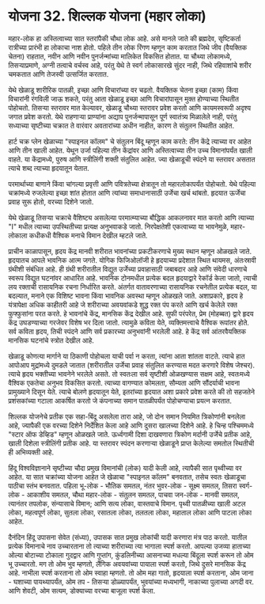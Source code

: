 # योजना 32. शिल्लक योजना (महार लोका)

महार-लोक हा अस्तित्वाच्या सात स्तरांपैकी चौथा लोक आहे. असे मानले जाते की ब्रह्मदेव, सृष्टिकर्ता रात्रीच्या प्रारंभी हा लोकाचा नाश होतो. पहिले तीन लोक रिंगण म्हणून काम करतात जिथे जीव (वैयक्तिक चेतना) राहतात, नवीन आणि नवीन पुनर्जन्मांच्या मालिकेत विकसित होतात. या चौथ्या लोकामध्ये, तिसर्‍याप्रमाणे, अग्नी तत्वाचे वर्चस्व आहे, परंतु येथे ते स्वर्ग लोकासारखे सुंदर नाही, जिथे रहिवाशांचे शरीर चमकतात आणि तेजस्वी उत्सर्जित करतात.

येथे खेळाडू शारीरिक पातळी, इच्छा आणि विचारांच्या वर चढतो. वैयक्तिक चेतना इच्छा (काम) किंवा विचारांनी रंगविली जाऊ शकते, परंतु आता खेळाडू इच्छा आणि विचारांपासून मुक्त होण्याच्या स्थितीत पोहोचतो. तिसऱ्या स्तरावर मात केल्यावर, खेळाडू चौथ्या स्तरावर प्रवेश करतो आणि कायमस्वरूपी अदृश्य जगात प्रवेश करतो. येथे राहणार्‍या प्राण्यांना अद्याप पुनर्जन्मापासून पूर्ण स्वातंत्र्य मिळालेले नाही, परंतु सध्याच्या सृष्टीच्या चक्रात ते वारंवार अवतारांच्या अधीन नाहीत, कारण ते संतुलन स्थितीत आहेत.

हार्ट चक्र प्लेन खेळाच्या "स्पाइनल कॉलम" चे संतुलन बिंदू म्हणून काम करते: तीन केंद्रे त्याच्या वर आहेत आणि तीन खाली आहेत. येथून उर्जा पहिल्या तीन केंद्रांवर आणि अस्तित्वाच्या तीन उच्च विमानांपर्यंत खाली वाहते. या केंद्रामध्ये, पुरुष आणि स्त्रीलिंगी शक्ती संतुलित आहेत. ज्या खेळाडूची स्पंदने या स्तरावर असतात त्याचे शब्द त्याच्या हृदयातून येतात.

परमार्थाच्या बाणाने किंवा चांगल्या प्रवृत्ती आणि पवित्रतेच्या क्षेत्रातून तो महारलोकापर्यंत पोहोचतो. येथे पहिल्या चक्रांमध्ये रुजलेल्या इच्छा शांत होतात आणि त्यांच्या समाधानासाठी उर्जेचा खर्च थांबतो. हृदयात ऊर्जेचा प्रवाह सुरू होतो, वरच्या दिशेने जातो.

येथे खेळाडू तिसर्‍या चक्राचे वैशिष्ट्य असलेल्या परमात्म्याच्या बौद्धिक आकलनावर मात करतो आणि त्याच्या "I" मधील त्याच्या उपस्थितीच्या प्रत्यक्ष अनुभवाकडे जातो. निरपेक्षतेशी एकत्वाच्या या भावनेमुळे, महार-लोकाला कधीकधी वैश्विक मनाचे विमान देखील म्हटले जाते.

प्राचीन काळापासून, हृदय केंद्र मानवी शरीरात भावनांच्या प्रकटीकरणाचे मुख्य स्थान म्हणून ओळखले जाते. हृदयातच आपले भावनिक आत्म जगते. योगिक फिजिओलॉजी हे हृदयाच्या प्रदेशात स्थित थायमस, अंतःस्रावी ग्रंथीशी संबंधित आहे. ही ग्रंथी शरीरातील विद्युत उर्जेच्या प्रवाहासाठी जबाबदार आहे आणि संवेदी धारणाचे स्वरूप विद्युत घटनांवर आधारित आहे. भावनिक टोनमधील प्रत्येक बदल हृदयाद्वारे रेकॉर्ड केला जातो, त्याची लय रक्ताची रासायनिक रचना निर्धारित करते. अंतर्गत वातावरणाच्या रासायनिक रचनेतील प्रत्येक बदल, या बदल्यात, मनाने एक विशिष्ट भावना किंवा भावनिक अवस्था म्हणून ओळखले जाते. अशाप्रकारे, हृदय हे यंत्रापेक्षा अधिक काहीतरी आहे जे शरीराच्या अवयवांकडे शुद्ध रक्त पंप करते आणि खर्च केलेले रक्त फुफ्फुसांना परत करते. हे भावनांचे केंद्र, मानसिक केंद्र देखील आहे. सुफी परंपरेत, प्रेम (मोहब्बत) द्वारे हृदय केंद्र उघडण्याच्या गरजेवर विशेष भर दिला जातो. त्यामुळे कविता येते, व्यक्तिमत्त्वाचे वैश्विक रूपांतर होते. सर्व कविता हृदय, तिची स्पंदने आणि सर्व प्रकारच्या अनुभवांनी भरलेली आहे. हे केंद्र सर्व आंतरवैयक्तिक मानसिक घटनांचे स्त्रोत देखील आहे.

खेळाडू कोणत्या मार्गाने या ठिकाणी पोहोचला याची पर्वा न करता, त्यांना आता शांतता वाटते. त्याचे हात आपोआप मुद्रांमध्ये दुमडले जातात (शरीरातील उर्जेचा प्रवाह संतुलित करण्यास मदत करणारे विशेष जेश्चर). त्याचे हृदय भक्तीच्या भावनेने भरलेले असते. तो स्वतःला सर्व सृष्टीशी ओळखण्यास सक्षम आहे, स्वतःमध्ये वैश्विक एकतेचा अनुभव विकसित करतो. त्याच्या वागण्यात कोमलता, सौम्यता आणि सौंदर्याची भावना प्रामुख्याने दिसून येते. त्याचे बोलणे हृदयातून येते, इतरांच्या हृदयात अशा प्रकारे प्रवेश करते की तो सहजतेने प्रशंसकांच्या गटाला आकर्षित करतो जे कंपनाच्या समान पातळीपर्यंत पोहोचण्याचा प्रयत्न करतात.

शिल्लक योजनेचे प्रतीक एक सहा-बिंदू असलेला तारा आहे, जो दोन समान नियमित त्रिकोणांनी बनलेला आहे, ज्यापैकी एक वरच्या दिशेने निर्देशित केला आहे आणि दुसरा खालच्या दिशेने आहे. हे चिन्ह पश्चिममध्ये "स्टार ऑफ डेव्हिड" म्हणून ओळखले जाते. ऊर्ध्वगामी दिशा दाखवणारा त्रिकोण मर्दानी उर्जेचे प्रतीक आहे, खाली दिशेला स्त्रीलिंगी प्रतीक आहे. या स्तरावर स्पंदन करणाऱ्या खेळाडूने प्राप्त केलेल्या समतोल स्थितीची ही अभिव्यक्ती आहे.

हिंदू विश्वविज्ञानाने सृष्टीच्या चौदा प्रमुख विमानांची (लोक) यादी केली आहे, त्यापैकी सात पृथ्वीच्या वर आहेत. या सात चक्रांच्या योजना आहेत जे खेळाचा "स्पाइनल कॉलम" बनवतात, तसेच स्वतः खेळाडूचा पाठीचा स्तंभ बनवतात. पहिला भू-लोक - भौतिक समतल, नंतर भुवर-लोक - सूक्ष्म समतल, तिसरा स्वर्ग-लोक - आकाशीय समतल, चौथा महार-लोक - संतुलन समतल, पाचवा जन-लोक - मानवी समतल, त्यानंतर तपलोक, संन्यासाचे विमान; आणि सत्य लोका, वास्तवाचे विमान. पृथ्वी पातळीच्या खाली अटल लोका, महत्वपूर्ण लोका, सुतला लोका, रसातला लोका, तलतला लोका, महाताल लोका आणि पाटला लोका आहेत.

दैनंदिन हिंदू उपासना सेवेत (संध्या), उपासक सात प्रमुख लोकांची यादी करणारा मंत्र पाठ करतो. यातील प्रत्येक विमानाचे नाव उच्चारताना तो त्याच्या शरीराच्या त्या भागाला स्पर्श करतो. आपल्या उजव्या हाताच्या ओल्या बोटाच्या टोकाला गुदद्वार आणि गुप्तांग, कुंडलिनीच्या आसनाच्या मधल्या बिंदूला स्पर्श करून तो ओम भू उच्चारतो. मग तो ओम भुव म्हणतो, लैंगिक अवयवांच्या पायाला स्पर्श करतो, जिथे दुसरे मानसिक केंद्र आहे. नाभीला स्पर्श करताना तो ओम स्वाहा म्हणतो. तो ओम महा गातो, हृदयाला स्पर्श करताना, ओम जाना - घशाच्या पायथ्यापर्यंत, ओम तप - तिसऱ्या डोळ्यापर्यंत, भुवयांच्या मध्यभागी, नाकाच्या पुलाच्या अगदी वर. आणि शेवटी, ओम सत्यम, डोक्याच्या वरच्या बाजूला स्पर्श केला.
